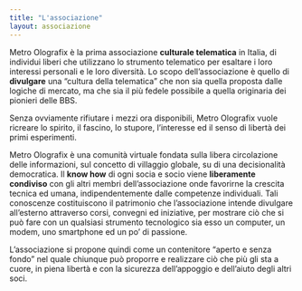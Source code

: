 ```yaml
---
title: "L'associazione"
layout: associazione
---
```

Metro Olografix è la prima associazione **culturale telematica** in Italia, di individui liberi che utilizzano lo strumento telematico per esaltare i loro interessi personali e le loro diversità.
Lo scopo dell’associazione è quello di **divulgare** una “cultura della telematica” che non sia quella proposta dalle logiche di mercato, ma che sia il più fedele possibile a quella originaria dei pionieri delle BBS.

Senza ovviamente rifiutare i mezzi ora disponibili, Metro Olografix vuole ricreare lo spirito, il fascino, lo stupore, l’interesse ed il senso di libertà dei primi esperimenti.

Metro Olografix è una comunità virtuale fondata sulla libera circolazione delle informazioni, sul concetto di villaggio globale, su di una decisionalità democratica.
Il **know how** di ogni socia e socio viene **liberamente condiviso** con gli altri membri dell’associazione onde favorirne la crescita tecnica ed umana, indipendentemente dalle competenze individuali.
Tali conoscenze costituiscono il patrimonio che l’associazione intende divulgare all’esterno attraverso corsi, convegni ed iniziative, per mostrare ciò che si può fare con un qualsiasi strumento tecnologico sia esso un computer, un modem, uno smartphone ed un po’ di passione.

L’associazione si propone quindi come un contenitore “aperto e senza fondo” nel quale chiunque può proporre e realizzare ciò che più gli sta a cuore, in piena libertà e con la sicurezza dell’appoggio e dell’aiuto degli altri soci.
